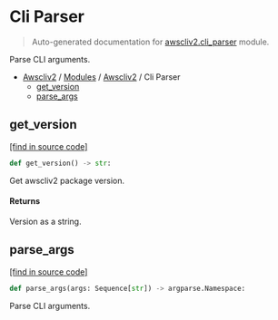 # Cli Parser

> Auto-generated documentation for [awscliv2.cli_parser](blob/main/awscliv2/cli_parser.py) module.

Parse CLI arguments.

- [Awscliv2](../README.md#aws-cli-v2-for-python-) / [Modules](../MODULES.md#awscliv2-modules) / [Awscliv2](index.md#awscliv2) / Cli Parser
    - [get_version](#get_version)
    - [parse_args](#parse_args)

## get_version

[[find in source code]](blob/main/awscliv2/cli_parser.py#L12)

```python
def get_version() -> str:
```

Get awscliv2 package version.

#### Returns

Version as a string.

## parse_args

[[find in source code]](blob/main/awscliv2/cli_parser.py#L25)

```python
def parse_args(args: Sequence[str]) -> argparse.Namespace:
```

Parse CLI arguments.
